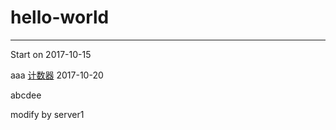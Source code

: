 # hello-world
---
Start on 2017-10-15

aaa
<a href="http://cncounter.duapp.com/">计数器</a>
2017-10-20


abcdee

modify by server1

